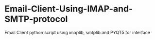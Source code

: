 # Email-Client-Using-IMAP-and-SMTP-protocol
Email Client python script using imaplib, smtplib and PYQT5 for interface
